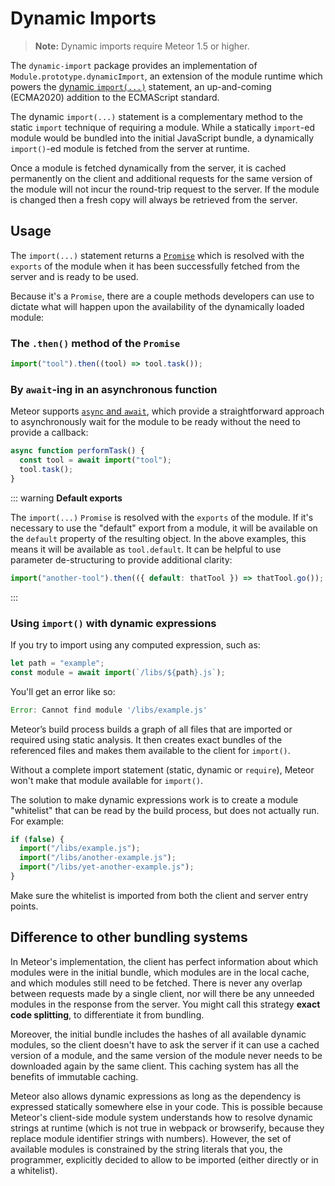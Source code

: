 # Dynamic Imports

> **Note:** Dynamic imports require Meteor 1.5 or higher.

The `dynamic-import` package provides an implementation of
`Module.prototype.dynamicImport`, an extension of the module runtime which
powers the [dynamic `import(...)`](https://github.com/tc39/proposal-dynamic-import)
statement, an up-and-coming (ECMA2020) addition to the
ECMAScript standard.

The dynamic `import(...)` statement is a complementary method to the static
`import` technique of requiring a module. While a statically `import`-ed
module would be bundled into the initial JavaScript bundle, a
dynamically `import()`-ed module is fetched from the server at
runtime.

Once a module is fetched dynamically from the server, it is cached permanently
on the client and additional requests for the same version of the module will
not incur the round-trip request to the server. If the module is changed then a
fresh copy will always be retrieved from the server.

## Usage

The `import(...)` statement returns a [`Promise`](https://developer.mozilla.org/en-US/docs/Web/JavaScript/Guide/Using_promises)
which is resolved with the `exports` of the module when it has been successfully
fetched from the server and is ready to be used.

Because it's a `Promise`, there are a couple methods developers can use to
dictate what will happen upon the availability of the dynamically loaded module:

### The `.then()` method of the `Promise`

```js
import("tool").then((tool) => tool.task());
```

### By `await`-ing in an asynchronous function

Meteor supports [`async` and `await`](https://developer.mozilla.org/en-US/docs/Web/JavaScript/Reference/Statements/async_function),
which provide a straightforward approach to asynchronously wait for the
module to be ready without the need to provide a callback:

```js
async function performTask() {
  const tool = await import("tool");
  tool.task();
}
```

::: warning
**Default exports**

The `import(...)` `Promise` is resolved with the `exports` of the module.
If it's necessary to use the "default" export from a module, it will be
available on the `default` property of the resulting object. In the above
examples, this means it will be available as `tool.default`. It can be
helpful to use parameter de-structuring to provide additional clarity:

```js
import("another-tool").then(({ default: thatTool }) => thatTool.go());
```

:::

### Using `import()` with dynamic expressions

If you try to import using any computed expression, such as:

```js
let path = "example";
const module = await import(`/libs/${path}.js`);
```

You'll get an error like so:

```js
Error: Cannot find module '/libs/example.js'
```

Meteor’s build process builds a graph of all files that are imported or required
using static analysis. It then creates exact bundles of the referenced files
and makes them available to the client for `import()`.

Without a complete import statement (static, dynamic or `require`), Meteor won't
make that module available for `import()`.

The solution to make dynamic expressions work is to create a module "whitelist"
that can be read by the build process, but does not actually run. For example:

```js
if (false) {
  import("/libs/example.js");
  import("/libs/another-example.js");
  import("/libs/yet-another-example.js");
}
```

Make sure the whitelist is imported from both the client and server entry points.

## Difference to other bundling systems

In Meteor's implementation, the client has perfect information about which
modules were in the initial bundle, which modules are in the local cache, and
which modules still need to be fetched. There is never any overlap between
requests made by a single client, nor will there be any unneeded modules in the
response from the server. You might call this strategy **exact code splitting**,
to differentiate it from bundling.

Moreover, the initial bundle includes the hashes of all available dynamic
modules, so the client doesn't have to ask the server if it can use a cached
version of a module, and the same version of the module never needs to be
downloaded again by the same client. This caching system has all the benefits of
immutable caching.

Meteor also allows dynamic expressions as long as the dependency is expressed
statically somewhere else in your code. This is possible because Meteor's
client-side module system understands how to resolve dynamic strings at runtime
(which is not true in webpack or browserify, because they replace module
identifier strings with numbers). However, the set of available modules is
constrained by the string literals that you, the programmer, explicitly decided
to allow to be imported (either directly or in a whitelist).
